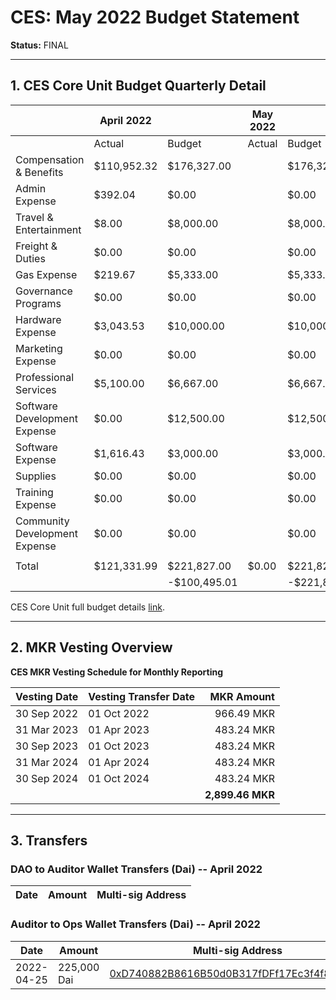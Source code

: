 # CES: May 2022 Budget Statement

**Status:** FINAL

---

## 1. CES Core Unit Budget Quarterly Detail

|                               | April 2022  |               | May 2022 |               | Jun 2022 |               | Q2 2022     |               |
| ----------------------------- | ----------- | ------------- | -------- | ------------- | -------- | ------------- | ----------- | ------------- |
|                               | Actual      | Budget        | Actual   | Budget        | Actual   | Budget        | Actual      | Budget        |
| Compensation & Benefits       | $110,952.32 | $176,327.00   |          | $176,327.00   |          | $176,327.00   | $110,952.32 | $528,981.00   |
| Admin Expense                 | $392.04     | $0.00         |          | $0.00         |          | $0.00         | $392.04     | $0.00         |
| Travel & Entertainment        | $8.00       | $8,000.00     |          | $8,000.00     |          | $8,000.00     | $8.00       | $24,000.00    |
| Freight & Duties              | $0.00       | $0.00         |          | $0.00         |          | $0.00         | $0.00       | $0.00         |
| Gas Expense                   | $219.67     | $5,333.00     |          | $5,333.00     |          | $5,333.00     | $219.67     | $15,999.00    |
| Governance Programs           | $0.00       | $0.00         |          | $0.00         |          | $0.00         | $0.00       | $0.00         |
| Hardware Expense              | $3,043.53   | $10,000.00    |          | $10,000.00    |          | $10,000.00    | $3,043.53   | $30,000.00    |
| Marketing Expense             | $0.00       | $0.00         |          | $0.00         |          | $0.00         | $0.00       | $0.00         |
| Professional Services         | $5,100.00   | $6,667.00     |          | $6,667.00     |          | $6,667.00     | $5,100.00   | $20,001.00    |
| Software Development Expense  | $0.00       | $12,500.00    |          | $12,500.00    |          | $12,500.00    | $0.00       | $37,500.00    |
| Software Expense              | $1,616.43   | $3,000.00     |          | $3,000.00     |          | $3,000.00     | $1,616.43   | $9,000.00     |
| Supplies                      | $0.00       | $0.00         |          | $0.00         |          | $0.00         | $0.00       | $0.00         |
| Training Expense              | $0.00       | $0.00         |          | $0.00         |          | $0.00         | $0.00       | $0.00         |
| Community Development Expense | $0.00       | $0.00         |          | $0.00         |          | $0.00         | $0.00       | $0.00         |
|                               |             |               |          |               |          |               |             |               |
| Total                         | $121,331.99 | $221,827.00   | $0.00    | $221,827.00   | $0.00    | $221,827.00   | $119,715.56 | $618,981.00   |
|                               |             | \-$100,495.01 |          | \-$221,827.00 |          | \-$221,827.00 |             | \-$499,265.44 |


CES Core Unit full budget details [link](https://docs.google.com/spreadsheets/d/1Aeszzw1PRSEJnzlwNxTw8f_n33gmn-x41ooDZiCd3YA/edit#gid=959949784).

---

## 2. MKR Vesting Overview

**CES MKR Vesting Schedule for Monthly Reporting**

| **Vesting Date**	| **Vesting Transfer Date**	| **MKR Amount**     |
|               --- |                       --- |               ---: |
|30 Sep 2022	    |01 Oct 2022	            |966.49 MKR          |
|31 Mar 2023	    |01 Apr 2023	            |483.24 MKR          |
|30 Sep 2023	    |01 Oct 2023	            |483.24 MKR          |
|31 Mar 2024	    |01 Apr 2024	            |483.24 MKR          |
|30 Sep 2024	    |01 Oct 2024	            |483.24 MKR          |
|                   |                           |**2,899.46 MKR**    |

---

## 3. Transfers


### DAO to Auditor Wallet Transfers (Dai) -- April 2022

| Date        | Amount      | Multi-sig Address |
|-------------|-------------|-------------------|

### Auditor to Ops Wallet Transfers (Dai) -- April 2022

| Date        | Amount      | Multi-sig Address |
|-------------|-------------|-------------------|
| 2022-04-25  | 225,000 Dai | [0xD740882B8616B50d0B317fDFf17Ec3f4f853F44f](https://gnosis-safe.io/app/eth:0xD740882B8616B50d0B317fDFf17Ec3f4f853F44f) |
